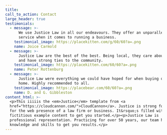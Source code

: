 ```yaml
---
title:
call_to_action: Contact
large_header: true
testimonials:
  - message: >-
      We use Justice Law in all our endeavours. They offer an unparalleled
      service when it comes to running a business.
    testimonial_image: https://placekitten.com/g/60/60?a=.png
    name: Joice Carmold
  - message: >-
      Justice Law are the best of the best. Being local, they care about people
      and have strong ties to the community.
    testimonial_image: https://placekitten.com/60/60?a=.png
    name: Peter Rottenburg
  - message: >-
      Justice Law were everything we could have hoped for when buying our first
      home. Highly recommended to all.
    testimonial_image: https://placebear.com/60/60?a=.png
    name: D. and G. Gibbleston
content_html: >-
  <p>This iiiiis the <em>Justice</em> template from <a
  href="https://cloudcannon.com/">CloudCannon</a>. Justice is strong foundation
  for the web presence of a law firm or business. It&rsquo;s filled with
  fictitious example content to get you started.</p><p>Justice Law is
  professional representation. Practicing for over 50 years, our team have the
  knowledge and skills to get you results.</p>
---
```


